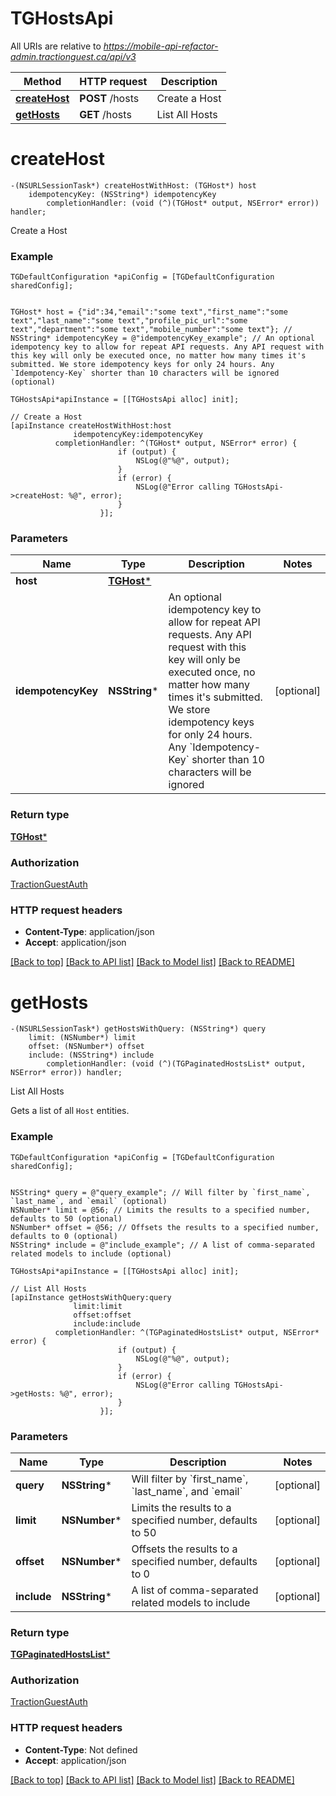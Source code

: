 # TGHostsApi

All URIs are relative to *https://mobile-api-refactor-admin.tractionguest.ca/api/v3*

Method | HTTP request | Description
------------- | ------------- | -------------
[**createHost**](TGHostsApi.md#createhost) | **POST** /hosts | Create a Host
[**getHosts**](TGHostsApi.md#gethosts) | **GET** /hosts | List All Hosts


# **createHost**
```objc
-(NSURLSessionTask*) createHostWithHost: (TGHost*) host
    idempotencyKey: (NSString*) idempotencyKey
        completionHandler: (void (^)(TGHost* output, NSError* error)) handler;
```

Create a Host

### Example 
```objc
TGDefaultConfiguration *apiConfig = [TGDefaultConfiguration sharedConfig];


TGHost* host = {"id":34,"email":"some text","first_name":"some text","last_name":"some text","profile_pic_url":"some text","department":"some text","mobile_number":"some text"}; // 
NSString* idempotencyKey = @"idempotencyKey_example"; // An optional idempotency key to allow for repeat API requests. Any API request with this key will only be executed once, no matter how many times it's submitted. We store idempotency keys for only 24 hours. Any `Idempotency-Key` shorter than 10 characters will be ignored (optional)

TGHostsApi*apiInstance = [[TGHostsApi alloc] init];

// Create a Host
[apiInstance createHostWithHost:host
              idempotencyKey:idempotencyKey
          completionHandler: ^(TGHost* output, NSError* error) {
                        if (output) {
                            NSLog(@"%@", output);
                        }
                        if (error) {
                            NSLog(@"Error calling TGHostsApi->createHost: %@", error);
                        }
                    }];
```

### Parameters

Name | Type | Description  | Notes
------------- | ------------- | ------------- | -------------
 **host** | [**TGHost***](TGHost.md)|  | 
 **idempotencyKey** | **NSString***| An optional idempotency key to allow for repeat API requests. Any API request with this key will only be executed once, no matter how many times it&#39;s submitted. We store idempotency keys for only 24 hours. Any &#x60;Idempotency-Key&#x60; shorter than 10 characters will be ignored | [optional] 

### Return type

[**TGHost***](TGHost.md)

### Authorization

[TractionGuestAuth](../README.md#TractionGuestAuth)

### HTTP request headers

 - **Content-Type**: application/json
 - **Accept**: application/json

[[Back to top]](#) [[Back to API list]](../README.md#documentation-for-api-endpoints) [[Back to Model list]](../README.md#documentation-for-models) [[Back to README]](../README.md)

# **getHosts**
```objc
-(NSURLSessionTask*) getHostsWithQuery: (NSString*) query
    limit: (NSNumber*) limit
    offset: (NSNumber*) offset
    include: (NSString*) include
        completionHandler: (void (^)(TGPaginatedHostsList* output, NSError* error)) handler;
```

List All Hosts

Gets a list of all `Host` entities.

### Example 
```objc
TGDefaultConfiguration *apiConfig = [TGDefaultConfiguration sharedConfig];


NSString* query = @"query_example"; // Will filter by `first_name`, `last_name`, and `email` (optional)
NSNumber* limit = @56; // Limits the results to a specified number, defaults to 50 (optional)
NSNumber* offset = @56; // Offsets the results to a specified number, defaults to 0 (optional)
NSString* include = @"include_example"; // A list of comma-separated related models to include (optional)

TGHostsApi*apiInstance = [[TGHostsApi alloc] init];

// List All Hosts
[apiInstance getHostsWithQuery:query
              limit:limit
              offset:offset
              include:include
          completionHandler: ^(TGPaginatedHostsList* output, NSError* error) {
                        if (output) {
                            NSLog(@"%@", output);
                        }
                        if (error) {
                            NSLog(@"Error calling TGHostsApi->getHosts: %@", error);
                        }
                    }];
```

### Parameters

Name | Type | Description  | Notes
------------- | ------------- | ------------- | -------------
 **query** | **NSString***| Will filter by &#x60;first_name&#x60;, &#x60;last_name&#x60;, and &#x60;email&#x60; | [optional] 
 **limit** | **NSNumber***| Limits the results to a specified number, defaults to 50 | [optional] 
 **offset** | **NSNumber***| Offsets the results to a specified number, defaults to 0 | [optional] 
 **include** | **NSString***| A list of comma-separated related models to include | [optional] 

### Return type

[**TGPaginatedHostsList***](TGPaginatedHostsList.md)

### Authorization

[TractionGuestAuth](../README.md#TractionGuestAuth)

### HTTP request headers

 - **Content-Type**: Not defined
 - **Accept**: application/json

[[Back to top]](#) [[Back to API list]](../README.md#documentation-for-api-endpoints) [[Back to Model list]](../README.md#documentation-for-models) [[Back to README]](../README.md)

